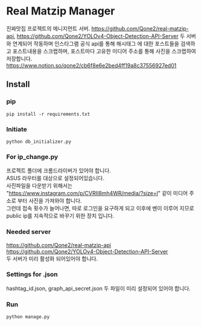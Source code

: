 # Real Matzip Manager
진짜맛집 프로젝트의 메니지먼트 서버.
https://github.com/Qone2/real-matzip-api, https://github.com/Qone2/YOLOv4-Object-Detection-API-Server 두 서버와 연계되어 작동하며
인스타그램 공식 api를 통해 해시태그 에 대한 포스트들을 검색하고 포스트내용을 스크랩하며, 포스트마다 고유한 미디어 주소를 통해 사진을 스크랩하여 저장합니다. <br>
https://www.notion.so/qone2/cb6f8e6e2bed4ff19a8c37556927ed01

## Install
### pip
```shell
pip install -r requirements.txt
```

### Initiate
```shell
python db_initializer.py
```

### For ip_change.py
프로젝트 폴더에 크롬드라이버가 있어야 합니다.<br>
ASUS 라우터를 대상으로 설정되어있습니다. <br>
사진파일을 다운받기 위해서는 "https://www.instagram.com/p/CVRII8mh4WR/media/?size=l" 같이 미디어 주소로 부터 사진을 가져와야 합니다. <br>
그런데 접속 횟수가 늘어나면, 따로 로그인을 요구하게 되고 이후에 벤이 이루어 지므로 public ip를 지속적으로 바꾸기 위한 장치 입니다.

### Needed server
https://github.com/Qone2/real-matzip-api <br>
https://github.com/Qone2/YOLOv4-Object-Detection-API-Server <br>
두 서버가 미리 활성화 되어있어야 합니다.

### Settings for .json
hashtag_id.json, graph_api_secret.json 두 파일이 미리 설정되어 있어야 합니다.

### Run
```shell
python manage.py
```

